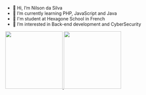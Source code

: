 - 👋 Hi, I’m Nilson da Silva 
- 🌱 I’m currently learning PHP, JavaScript and Java
- 🔭 I'm student at Hexagone School in French 
- 👀 I’m interested in Back-end development and CyberSecurity
<!---
Nilson360/Nilson360 is a ✨ special ✨ repository because its `README.md` (this file) appears on your GitHub profile.
You can click the Preview link to take a look at your changes.
count_private=true&
--->
<div>
  <a href="https://github.com/Nilson360">
  <img height="180em" src="https://github-readme-stats.vercel.app/api?username=Nilson360&include_all_commits=true&show_icons=true&theme=yeblu"/>
  <img height="180em" src="https://github-readme-stats.vercel.app/api/top-langs/?username=Nilson360&layout=compact&langs_count=6&theme=yeblu"/>
</div>
  
